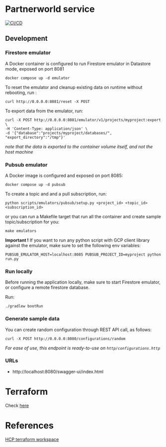 # Partnerworld service

[![CI/CD](https://github.com/ablil/partnerworld/actions/workflows/cicd.yaml/badge.svg)](https://github.com/ablil/partnerworld/actions/workflows/cicd.yaml)

## Development


### Firestore emulator

A Docker container is configured to run Firestore emulator in Datastore mode, exposed on port 8081
```shell
docker compose up -d emulator
```

To reset the emulator and cleanup existing data on runtime without rebooting, run :
```shell
curl http://0.0.0.0:8081/reset -X POST
```

To export data from the emulator, run:
```shell
curl -X POST http://0.0.0.0:8081/emulator/v1/projects/myproject:export \
-H 'Content-Type: application/json' \
-d '{"database":"projects/myproject/databases/", "export_directory":"/tmp"}'
```
*note that the data is exported to the container volume itself, and not the host machine*

### Pubsub emulator

A Docker image is configured and exposed on port 8085:
```shell
docker compose up -d pubsub
```

To create a topic and and a pull subscription, run:
```shell
python scripts/emulators/pubsub/setup.py <project_id> <topic_id> <subscription_id>
```
or you can run a Makefile target that run all the container and create sample topic/subscription for you:
```shell
make emulators
```

**Important !**
If you want to run any python script with GCP client library against the emulator, make sure to set the following env variables:

```shell
PUBSUB_EMULATOR_HOST=localhost:8085 PUBSUB_PROJECT_ID=myproject python run.py
```

### Run locally

Before running the application locally, make sure to start Firestore emulator, or configure a remote firestore database.

Run:
```shell
./gradlew bootRun
```


### Generate sample data

You can create random configuration through REST API call, as follows:
```shell
curl -X POST http://0.0.0.0:8080/configurations/random
```

*For ease of use, this endpoint is ready-to-use on `http/configurations.http`*

### URLs

* http://localhost:8080/swagger-ui/index.html

# Terraform

Check [here](./IaC/README.md)

# References

[HCP terraform workspace](https://app.terraform.io/app/ablil-org/workspaces)
